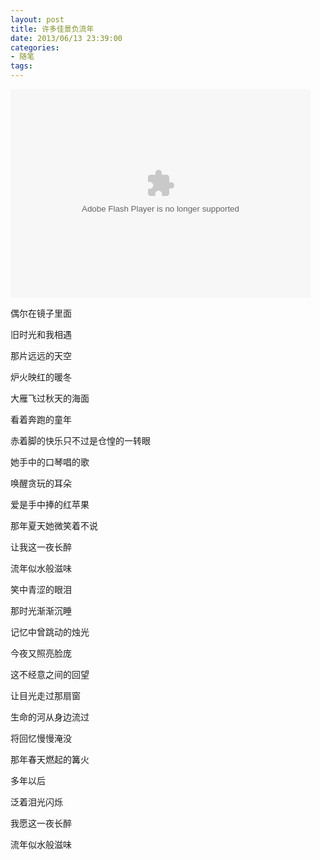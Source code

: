 ```yaml
---
layout: post
title: 许多佳景负流年
date: 2013/06/13 23:39:00
categories: 
- 随笔
tags: 
---
```


<embed src="http://player.yinyuetai.com/video/player/658588/v_0.swf" quality="high" width="480" height="334" align="middle"  allowScriptAccess="sameDomain" allowfullscreen="true" type="application/x-shockwave-flash" />

偶尔在镜子里面

旧时光和我相遇

那片远远的天空

炉火映红的暖冬

大雁飞过秋天的海面

看着奔跑的童年

赤着脚的快乐只不过是仓惶的一转眼

她手中的口琴唱的歌

唤醒贪玩的耳朵

爱是手中捧的红苹果

那年夏天她微笑着不说

让我这一夜长醉

流年似水般滋味

笑中青涩的眼泪

那时光渐渐沉睡

记忆中曾跳动的烛光

今夜又照亮脸庞

这不经意之间的回望

让目光走过那扇窗

生命的河从身边流过

将回忆慢慢淹没

那年春天燃起的篝火

多年以后

泛着泪光闪烁

我愿这一夜长醉

流年似水般滋味

